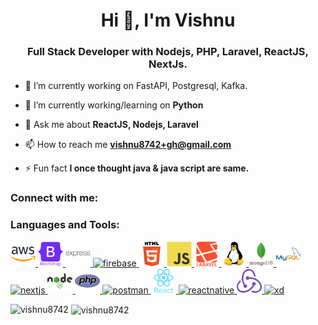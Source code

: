 <!-- ![GitHub stats](https://raw.githubusercontent.com/vishnu8742/github-stats-transparent/output/generated/overview.svg)
![Top Langs](https://raw.githubusercontent.com/vishnu8742/github-stats-transparent/output/generated/languages.svg) -->

<h1 align="center">Hi 👋, I'm Vishnu</h1>
<h3 align="center">Full Stack Developer with Nodejs, PHP, Laravel, ReactJS, NextJs.</h3>

- 🔭 I’m currently working on FastAPI, Postgresql, Kafka.

- 🌱 I’m currently working/learning on **Python**

- 💬 Ask me about **ReactJS, Nodejs, Laravel**

- 📫 How to reach me **vishnu8742+gh@gmail.com**

- ⚡ Fun fact **I once thought java & java script are same.**

<h3 align="left">Connect with me:</h3>
<p align="left">
</p>

<h3 align="left">Languages and Tools:</h3>
<p align="left"> <a href="https://aws.amazon.com" target="_blank" rel="noreferrer"> <img src="https://raw.githubusercontent.com/devicons/devicon/master/icons/amazonwebservices/amazonwebservices-original-wordmark.svg" alt="aws" width="40" height="40"/> </a> <a href="https://getbootstrap.com" target="_blank" rel="noreferrer"> <img src="https://raw.githubusercontent.com/devicons/devicon/master/icons/bootstrap/bootstrap-plain-wordmark.svg" alt="bootstrap" width="40" height="40"/> </a> <a href="https://expressjs.com" target="_blank" rel="noreferrer"> <img src="https://raw.githubusercontent.com/devicons/devicon/master/icons/express/express-original-wordmark.svg" alt="express" width="40" height="40"/> </a> <a href="https://firebase.google.com/" target="_blank" rel="noreferrer"> <img src="https://www.vectorlogo.zone/logos/firebase/firebase-icon.svg" alt="firebase" width="40" height="40"/> </a> <a href="https://www.w3.org/html/" target="_blank" rel="noreferrer"> <img src="https://raw.githubusercontent.com/devicons/devicon/master/icons/html5/html5-original-wordmark.svg" alt="html5" width="40" height="40"/> </a> <a href="https://developer.mozilla.org/en-US/docs/Web/JavaScript" target="_blank" rel="noreferrer"> <img src="https://raw.githubusercontent.com/devicons/devicon/master/icons/javascript/javascript-original.svg" alt="javascript" width="40" height="40"/> </a> <a href="https://laravel.com/" target="_blank" rel="noreferrer"> <img src="https://raw.githubusercontent.com/devicons/devicon/master/icons/laravel/laravel-plain-wordmark.svg" alt="laravel" width="40" height="40"/> </a> <a href="https://www.linux.org/" target="_blank" rel="noreferrer"> <img src="https://raw.githubusercontent.com/devicons/devicon/master/icons/linux/linux-original.svg" alt="linux" width="40" height="40"/> </a> <a href="https://www.mongodb.com/" target="_blank" rel="noreferrer"> <img src="https://raw.githubusercontent.com/devicons/devicon/master/icons/mongodb/mongodb-original-wordmark.svg" alt="mongodb" width="40" height="40"/> </a> <a href="https://www.mysql.com/" target="_blank" rel="noreferrer"> <img src="https://raw.githubusercontent.com/devicons/devicon/master/icons/mysql/mysql-original-wordmark.svg" alt="mysql" width="40" height="40"/> </a> <a href="https://nextjs.org/" target="_blank" rel="noreferrer"> <img src="https://cdn.worldvectorlogo.com/logos/nextjs-2.svg" alt="nextjs" width="40" height="40"/> </a> <a href="https://nodejs.org" target="_blank" rel="noreferrer"> <img src="https://raw.githubusercontent.com/devicons/devicon/master/icons/nodejs/nodejs-original-wordmark.svg" alt="nodejs" width="40" height="40"/> </a> <a href="https://www.php.net" target="_blank" rel="noreferrer"> <img src="https://raw.githubusercontent.com/devicons/devicon/master/icons/php/php-original.svg" alt="php" width="40" height="40"/> </a> <a href="https://postman.com" target="_blank" rel="noreferrer"> <img src="https://www.vectorlogo.zone/logos/getpostman/getpostman-icon.svg" alt="postman" width="40" height="40"/> </a> <a href="https://reactjs.org/" target="_blank" rel="noreferrer"> <img src="https://raw.githubusercontent.com/devicons/devicon/master/icons/react/react-original-wordmark.svg" alt="react" width="40" height="40"/> </a> <a href="https://reactnative.dev/" target="_blank" rel="noreferrer"> <img src="https://reactnative.dev/img/header_logo.svg" alt="reactnative" width="40" height="40"/> </a> <a href="https://redux.js.org" target="_blank" rel="noreferrer"> <img src="https://raw.githubusercontent.com/devicons/devicon/master/icons/redux/redux-original.svg" alt="redux" width="40" height="40"/> </a> <a href="https://www.adobe.com/products/xd.html" target="_blank" rel="noreferrer"> <img src="https://cdn.worldvectorlogo.com/logos/adobe-xd.svg" alt="xd" width="40" height="40"/> </a> </p>

<p><img align="left" src="https://github-readme-stats.vercel.app/api/top-langs?username=vishnu8742&show_icons=true&locale=en&layout=compact" alt="vishnu8742" /></p>

<p>&nbsp;<img align="center" src="https://github-readme-stats.vercel.app/api?username=vishnu8742&show_icons=true&locale=en" alt="vishnu8742" /></p>

<!-- Hello,

My Name is Vishnu. 

I'm a PHP & Laravel developer with more than 4.5 years of experiance on building various projects including small, medium and large scale scope.

Few of the projects are:

## Flying Monkey Cricket League

FMCL is a cricket tournaments management and stats app where all matches records, runs, stats and analytics will be available. The biggest challenge of this app is the previous data for this app is only available from a third party website and to grab all data without any manual supervision I have developed a scaper which perfectly grabbed total tournaments data without any hustle.

### Preview : 

![FMCL](https://live.staticflickr.com/65535/51301948426_35c7cf8a77_b.jpg)

[link to App!](https://play.google.com/store/apps/details?id=com.fmcl)

## Alegra Ads

Alegra ads is a local listings directory app which is available to shops and services around the areas listed. They can add their own products and promote their shop/service in the app with paid plans. 

### Preview : 

![Alegra Ads](https://live.staticflickr.com/65535/51302958855_7a3d994ffc_b.jpg)

[link to App!](https://play.google.com/store/apps/details?id=com.alegra)


## Unnathi / AdMyRaw

Unnathi Milk / AdMyRaw is a subscription based Dairy, grocery delivery app. It has subscription based products and also individual purchasing also allowed based on product type. 

### Preview : 

![Unnathi Milk](https://live.staticflickr.com/65535/51301202592_b6198c92c8_b.jpg)

These are the few projects I have worked and many other projects I didn't have any screenshots or live web/app addresses to show.  -->

